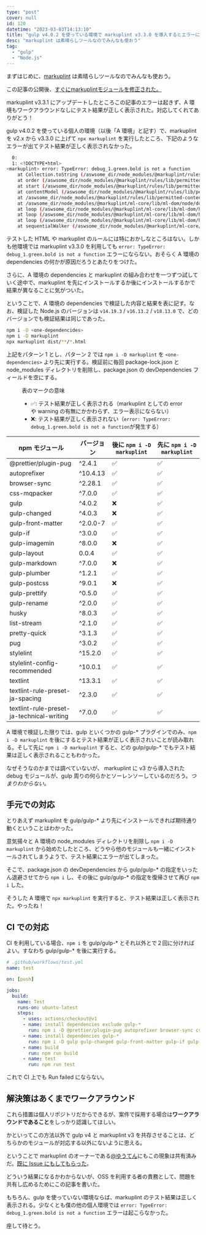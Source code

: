 ```yaml
---
type: "post"
cover: null
id: 120
datetime: "2023-03-03T14:13:10"
title: "gulp v4.0.2 を使っている環境で markuplint v3.3.0 を導入するとエラーになる"
desc: "markuplint は素晴らしツールなのでみんなも使おう"
tag:
  - "gulp"
  - "Node.js"
---
```


まずはじめに、[markuplint](https://markuplint.dev/ja/) は素晴らしツールなのでみんなも使おう。

<div class="Information">
  <p>この記事の公開後、<a href="https://zenn.dev/yusukehirao/articles/no-extraneous-dependencies">すぐにmarkuplintモジュールを修正された。</a></p>
  <p>markuplint v3.3.1 にアップデートしたところこの記事のエラーは起きず、A 環境もワークアラウンドなしにテスト結果が正しく表示された。対応してくれてありがとう！</p>
</div>

gulp v4.0.2 を使っている個人の環境（以後「A 環境」と記す）で、markuplint を v2.x から v3.3.0 に上げて `npx markuplint` を実行したところ、下記のようなエラーが出てテスト結果が正しく表示されなかった。

```bash
  0:
  1: <!DOCTYPE•html>
<markuplint> error: TypeError: debug_1.green.bold is not a function
    at Collection.toString (/aswsome_dir/node_modules/@markuplint/rules/lib/permitted-contents/utils.js:232:44)
    at order (/aswsome_dir/node_modules/@markuplint/rules/lib/permitted-contents/order.js:87:56)
    at start (/aswsome_dir/node_modules/@markuplint/rules/lib/permitted-contents/start.js:50:38)
    at contentModel (/aswsome_dir/node_modules/@markuplint/rules/lib/permitted-contents/content-model.js:18:38)
    at /aswsome_dir/node_modules/@markuplint/rules/lib/permitted-contents/index.js:20:62
    at /aswsome_dir/node_modules/@markuplint/ml-core/lib/ml-dom/node/document.js:2012:24
    at loop (/aswsome_dir/node_modules/@markuplint/ml-core/lib/ml-dom/helper/walkers.js:37:24)
    at loop (/aswsome_dir/node_modules/@markuplint/ml-core/lib/ml-dom/helper/walkers.js:42:13)
    at loop (/aswsome_dir/node_modules/@markuplint/ml-core/lib/ml-dom/helper/walkers.js:42:13)
    at sequentialWalker (/aswsome_dir/node_modules/@markuplint/ml-core/lib/ml-dom/helper/walkers.js:45:5) (@markuplint/ml-core) /aswsome_dir/dist/archives/index.html:0:0
```

テストした HTML や markuplint のルールには特におかしなところはない。しかも他環境では markuplint v3.3.0 を利用しても `error: TypeError: debug_1.green.bold is not a function` エラーにならない。おそらく A 環境の dependencies の何かが原因だろうとあたりをつけた。

さらに、A 環境の dependencies と markuplint の組み合わせを一つずつ試していく途中で、markuplint を先にインストールするか後にインストールするかで結果が異なることに気がついた。

ということで、A 環境の dependencies で検証した内容と結果を表に記す。なお、検証した Node.js のバージョンは `v14.19.3` / `v16.13.2` / `v18.13.0` で、どのバージョンでも検証結果は同じであった。

```bash
npm i -D <one-dependencides>
npm i -D markuplint
npx markuplint dist/**/*.html
```

上記をパターン 1 とし、パターン 2 では `npm i -D markuplint` を `<one-dependencies>` より先に実行する。検証前に毎回 package-lock.json と node_modules ディレクトリを削除し、package.json の devDependencies フィールドを空にする。

<figure>
  <figcaption>表のマークの意味</figcaption>
  <ul>
    <li>✅: テスト結果が正しく表示される（markuplint としての error や warning の有無にかかわらず、エラー表示にならない）</li>
    <li>❌: テスト結果が正しく表示されない（<code>error: TypeError: debug_1.green.bold is not a function</code>が発生する）</li>
  </ul>
</figure>

| npm モジュール                            | バージョン | 後に `npm i -D markuplint` | 先に `npm i -D markuplint` |
| ----------------------------------------- | ---------- | -------------------------- | -------------------------- |
| @prettier/plugin-pug                      | ^2.4.1     | ✅                         | ✅                         |
| autoprefixer                              | ^10.4.13   | ✅                         | ✅                         |
| browser-sync                              | ^2.28.1    | ✅                         | ✅                         |
| css-mqpacker                              | ^7.0.0     | ✅                         | ✅                         |
| gulp                                      | ^4.0.2     | ❌                         | ✅                         |
| gulp-changed                              | ^4.0.3     | ❌                         | ✅                         |
| gulp-front-matter                         | ^2.0.0-7   | ✅                         | ✅                         |
| gulp-if                                   | ^3.0.0     | ✅                         | ✅                         |
| gulp-imagemin                             | ^8.0.0     | ❌                         | ✅                         |
| gulp-layout                               | 0.0.4      | ✅                         | ✅                         |
| gulp-markdown                             | ^7.0.0     | ❌                         | ✅                         |
| gulp-plumber                              | ^1.2.1     | ✅                         | ✅                         |
| gulp-postcss                              | ^9.0.1     | ❌                         | ✅                         |
| gulp-prettify                             | ^0.5.0     | ✅                         | ✅                         |
| gulp-rename                               | ^2.0.0     | ✅                         | ✅                         |
| husky                                     | ^8.0.3     | ✅                         | ✅                         |
| list-stream                               | ^2.1.0     | ✅                         | ✅                         |
| pretty-quick                              | ^3.1.3     | ✅                         | ✅                         |
| pug                                       | ^3.0.2     | ✅                         | ✅                         |
| stylelint                                 | ^15.2.0    | ✅                         | ✅                         |
| stylelint-config-recommended              | ^10.0.1    | ✅                         | ✅                         |
| textlint                                  | ^13.3.1    | ✅                         | ✅                         |
| textlint-rule-preset-ja-spacing           | ^2.3.0     | ✅                         | ✅                         |
| textlint-rule-preset-ja-technical-writing | ^7.0.0     | ✅                         | ✅                         |

A 環境で検証した限りでは、gulp といくつかの gulp-\* プラグインでのみ、`npm i -D markuplint` を後にするとテスト結果が正しく表示されいことが読み取れる。そして先に `npm i -D markuplint` すると、どの gulp/gulp-\* でもテスト結果は正しく表示されることもわかった。

なぜそうなのかまでは調べていないが、 markuplint に v3 から導入された debug モジュールが、gulp 周りの何らかとソーレンソーしているのだろう。_つまりわからない。_

## 手元での対応

とりあえず markuplint を gulp/gulp-\* より先にインストールできれば期待通り動くということはわかった。

意気揚々と A 環境の node_modules ディレクトリを削除し `npm i -D markuplint` から始めたしたところ、どうやら他のモジュールも一緒にインストールされてしまうようで、テスト結果にエラーが出てしまった。

そこで、package.json の devDependencies から gulp/gulp-\* の指定をいったん退避させてから `npm i` し、その後に gulp/gulp-\* の指定を復帰させて再び `npm i` した。

そうした A 環境で `npx markuplint` を実行すると、テスト結果は正しく表示された。やったね！

## CI での対応

CI を利用している場合、`npm i` を gulp/gulp-\* とそれ以外とで２回に分ければよい。すなわち gulp/gulp-\* を後に実行する。

```yml
# .github/workflows/test.yml
name: test

on: [push]

jobs:
  build:
    name: Test
    runs-on: ubuntu-latest
    steps:
      - uses: actions/checkout@v1
      - name: install dependencies exclude gulp-*
        run: npm i -D @prettier/plugin-pug autoprefixer browser-sync css-mqpacker husky list-stream markuplint pretty-quick pug stylelint stylelint-config-recommended
      - name: install dependencies gulp-*
        run: npm i -D gulp gulp-changed gulp-front-matter gulp-if gulp-imagemin gulp-layout gulp-markdown gulp-plumber gulp-postcss gulp-prettify gulp-rename
      - name: build
        run: npm run build
      - name: test
        run: npm run test
```

これで CI 上でも Run failed にならない。

## 解決策はあくまでワークアラウンド

これら措置は個人リポジトリだからできるが、案件で採用する場合は**ワークアラウンドであること**をしっかり認識してほしい。

かといってこの方法以外で gulp v4 と markuplint v3 を共存させることは、どちらかのモジュールが対応する以外にないように思える。

ということで markuplint のオーナーである[@ゆうてん](https://twitter.com/cloud10designs)にもこの現象は共有済みだ。[既に Issue にもしてもらった](https://github.com/markuplint/markuplint/issues/740)。

どういう結果になるかわからないが、OSS を利用する者の責務として、問題を共有し広めるためにこの記事を書いた。

もちろん、gulp を使っていない環境ならば、markuplint のテスト結果は正しく表示される。少なくとも僕の他の個人環境では `error: TypeError: debug_1.green.bold is not a function` エラーは起こらなかった。

座して待とう。
